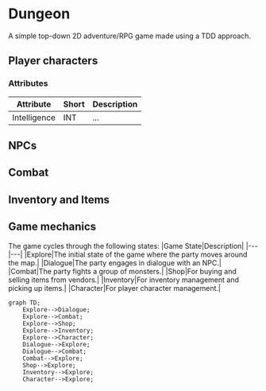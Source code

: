 # Dungeon
A simple top-down 2D adventure/RPG game made using a TDD approach.

## Player characters
### Attributes
|Attribute|Short|Description|
|---|---|---|
|Intelligence|INT|...|
## NPCs

## Combat

## Inventory and Items

## Game mechanics
The game cycles through the following states:
|Game State|Description|
|---|---|
|Explore|The initial state of the game where the party moves around the map.|
|Dialogue|The party engages in dialogue with an NPC.|
|Combat|The party fights a group of monsters.|
|Shop|For buying and selling items from vendors.|
|Inventory|For inventory management and picking up items.|
|Character|For player character management.|

```mermaid
graph TD;
    Explore-->Dialogue;
    Explore-->Combat;
    Explore-->Shop;
    Explore-->Inventory;
    Explore-->Character;
    Dialogue-->Explore;
    Dialogue-->Combat;
    Combat-->Explore;
    Shop-->Explore;
    Inventory-->Explore;
    Character-->Explore;
```
